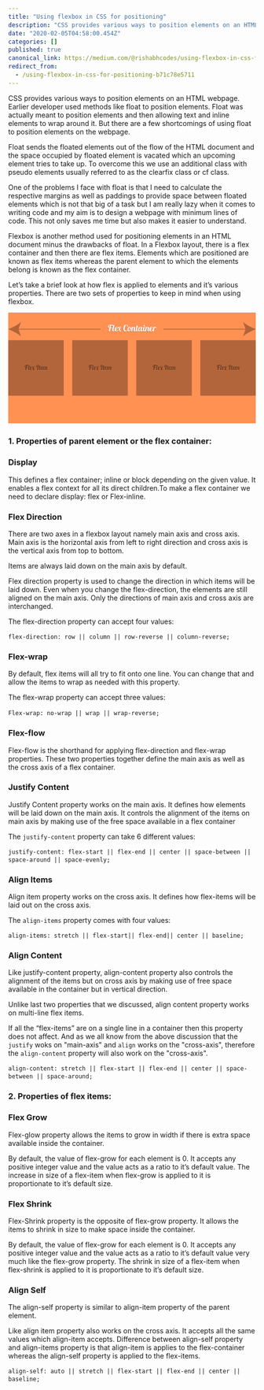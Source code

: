 ```yaml
---
title: "Using flexbox in CSS for positioning"
description: "CSS provides various ways to position elements on an HTML webpage. Earlier developer used methods like float to position elements. Float…"
date: "2020-02-05T04:58:00.454Z"
categories: []
published: true
canonical_link: https://medium.com/@rishabhcodes/using-flexbox-in-css-for-positioning-b71c78e5711
redirect_from:
  - /using-flexbox-in-css-for-positioning-b71c78e5711
---
```


CSS provides various ways to position elements on an HTML webpage. Earlier developer used methods like float to position elements. Float was actually meant to position elements and then allowing text and inline elements to wrap around it. But there are a few shortcomings of using float to position elements on the webpage.

Float sends the floated elements out of the flow of the HTML document and the space occupied by floated element is vacated which an upcoming element tries to take up. To overcome this we use an additional class with pseudo elements usually referred to as the clearfix class or cf class.

One of the problems I face with float is that I need to calculate the respective margins as well as paddings to provide space between floated elements which is not that big of a task but I am really lazy when it comes to writing code and my aim is to design a webpage with minimum lines of code. This not only saves me time but also makes it easier to understand.

Flexbox is another method used for positioning elements in an HTML document minus the drawbacks of float. In a Flexbox layout, there is a flex container and then there are flex items. Elements which are positioned are known as flex items whereas the parent element to which the elements belong is known as the flex container.

Let’s take a brief look at how flex is applied to elements and it’s various properties. There are two sets of properties to keep in mind when using flexbox.

![](./asset-1.png)

### 1\. Properties of parent element or the flex container:

### Display

This defines a flex container; inline or block depending on the given value. It enables a flex context for all its direct children.To make a flex container we need to declare display: flex or Flex-inline.

### Flex Direction

There are two axes in a flexbox layout namely main axis and cross axis. Main axis is the horizontal axis from left to right direction and cross axis is the vertical axis from top to bottom.

Items are always laid down on the main axis by default.

Flex direction property is used to change the direction in which items will be laid down. Even when you change the flex-direction, the elements are still aligned on the main axis. Only the directions of main axis and cross axis are interchanged.

The flex-direction property can accept four values:

```
flex-direction: row || column || row-reverse || column-reverse;
```

### Flex-wrap

By default, flex items will all try to fit onto one line. You can change that and allow the items to wrap as needed with this property.

The flex-wrap property can accept three values:

`Flex-wrap: no-wrap || wrap || wrap-reverse;`

### Flex-flow

Flex-flow is the shorthand for applying flex-direction and flex-wrap properties. These two properties together define the main axis as well as the cross axis of a flex container.

### Justify Content

Justify Content property works on the main axis. It defines how elements will be laid down on the main axis. It controls the alignment of the items on main axis by making use of the free space available in a flex container

The `justify-content` property can take 6 different values:

```
justify-content: flex-start || flex-end || center || space-between || space-around || space-evenly;
```

### Align Items

Align item property works on the cross axis. It defines how flex-items will be laid out on the cross axis.

The `align-items` property comes with four values:

```
align-items: stretch || flex-start|| flex-end|| center || baseline;
```

### Align Content

Like justify-content property, align-content property also controls the alignment of the items but on cross axis by making use of free space available in the container but in vertical direction.

Unlike last two properties that we discussed, align content property works on multi-line flex items.

If all the “flex-items” are on a single line in a container then this property does not affect. And as we all know from the above discussion that the `justify` woks on "main-axis" and `align` works on the "cross-axis", therefore the `align-content` property will also work on the "cross-axis".

```
align-content: stretch || flex-start || flex-end || center || space-between || space-around;
```

### 2\. Properties of flex items:

### Flex Grow

Flex-glow property allows the items to grow in width if there is extra space available inside the container.

By default, the value of flex-grow for each element is 0. It accepts any positive integer value and the value acts as a ratio to it’s default value. The increase in size of a flex-item when flex-grow is applied to it is proportionate to it’s default size.

### Flex Shrink

Flex-Shrink property is the opposite of flex-grow property. It allows the items to shrink in size to make space inside the container.

By default, the value of flex-grow for each element is 0. It accepts any positive integer value and the value acts as a ratio to it’s default value very much like the flex-grow property. The shrink in size of a flex-item when flex-shrink is applied to it is proportionate to it’s default size.

### Align Self

The align-self property is similar to align-item property of the parent element.

Like align item property also works on the cross axis. It accepts all the same values which align-item accepts. Difference between align-self property and align-items property is that align-item is applies to the flex-container whereas the align-self property is applied to the flex-items.

```
align-self: auto || stretch || flex-start || flex-end || center || baseline;
```
